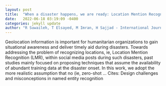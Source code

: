 ```yaml
---
layout: post
title:  "When a disaster happens, we are ready: Location Mention Recognition from crisis tweets"
date:   2022-06-18 03:19:09 -0400
categories: jekyll update
author: "R Suwaileh, T Elsayed, M Imran, H Sajjad - International Journal of Disaster Risk …, 2022"
---
```

Geolocation information is important for humanitarian organizations to gain situational awareness and deliver timely aid during disasters. Towards addressing the problem of recognizing locations, ie, Location Mention Recognition (LMR), within social media posts during such disasters, past studies mainly focused on proposing techniques that assume the availability of abundant training data at the disaster onset. In this work, we adopt the more realistic assumption that no (ie, zero-shot …
Cites: ‪Design challenges and misconceptions in named entity recognition‬  